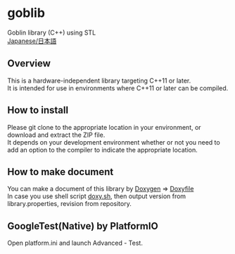 # goblib
Goblin library (C++) using STL  
[Japanese/日本語](README.ja.md)

## Overview
This is a hardware-independent library targeting C++11 or later.  
It is intended for use in environments where C++11 or later can be compiled.

## How to install
Please git clone to the appropriate location in your environment, or download and extract the ZIP file.  
It depends on your development environment whether or not you need to add an option to the compiler to indicate the appropriate location.

## How to make document

You can make a document of this library by [Doxygen](https://www.doxygen.nl/)  => [Doxyfile](doc/Doxyfile)  
In case you use shell script [doxy.sh](doc/doxy.sh), then output version from library.properties, revision from repository.

## GoogleTest(Native) by PlatformIO
Open platform.ini and launch Advanced - Test.

